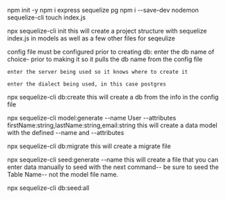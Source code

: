 npm init -y
npm i express sequelize pg
npm i --save-dev nodemon sequelize-cli
touch index.js

npx sequelize-cli init
this will create a project structure with sequelize index.js in models as well as a few other files for seqeulize


config file must be configured prior to creating db: 
    enter the db name of choice- prior to making it so it pulls the db name from the config file

    enter the server being used so it knows where to create it

    enter the dialect being used, in this case postgres

npx sequelize-cli db:create
this will create a db from the info in the config file

npx sequelize-cli model:generate --name User --attributes firstName:string,lastName:string,email:string
this will create a data model with the defined --name and --attributes

npx sequelize-cli db:migrate
this will create a migrate file

npx sequelize-cli seed:generate --name <insert table name>
this will create a file that you can enter data manually to seed with the next command-- be sure to seed the Table Name-- not the model file name. 

npx sequelize-cli db:seed:all
